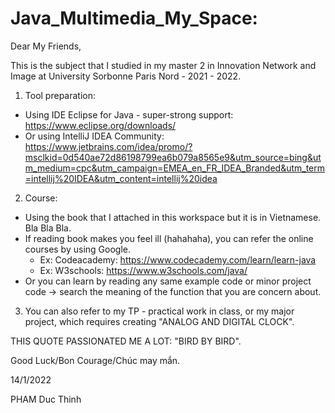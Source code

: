 # Java_Multimedia_My_Space:

Dear My Friends,

This is the subject that I studied in my master 2 in Innovation Network and Image at University Sorbonne Paris Nord - 2021 - 2022.

1) Tool preparation:
  - Using IDE Eclipse for Java - super-strong support: https://www.eclipse.org/downloads/
  - Or using IntelliJ IDEA Community: https://www.jetbrains.com/idea/promo/?msclkid=0d540ae72d86198799ea6b079a8565e9&utm_source=bing&utm_medium=cpc&utm_campaign=EMEA_en_FR_IDEA_Branded&utm_term=intellij%20IDEA&utm_content=intellij%20idea

2) Course:
  - Using the book that I attached in this workspace but it is in Vietnamese. Bla Bla Bla.
  - If reading book makes you feel ill (hahahaha), you can refer the online courses by using Google.
      + Ex: Codeacademy: https://www.codecademy.com/learn/learn-java
      + Ex: W3schools: https://www.w3schools.com/java/
  - Or you can learn by reading any same example code or minor project code -> search the meaning of the function that you are concern about.

3) You can also refer to my TP - practical work in class, or my major project, which requires creating "ANALOG AND DIGITAL CLOCK".

THIS QUOTE PASSIONATED ME A LOT: "BIRD BY BIRD".

Good Luck/Bon Courage/Chúc may mắn.

14/1/2022

PHAM Duc Thinh
